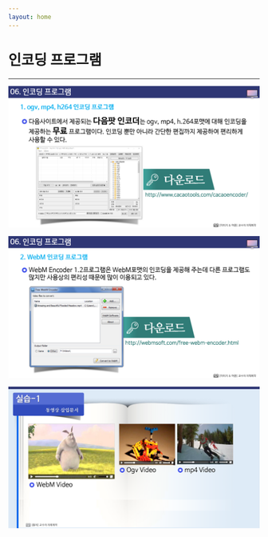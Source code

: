 ```yaml
---
layout: home
---
```


# 인코딩 프로그램
---
![html506_52](./img/html506_52.png)

![html506_53](./img/html506_53.png)

![html506_54](./img/html506_54.png)
